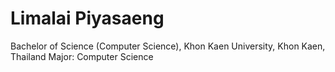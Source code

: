 # Limalai Piyasaeng
Bachelor of Science (Computer Science), Khon Kaen University, Khon Kaen, Thailand
Major: Computer Science
